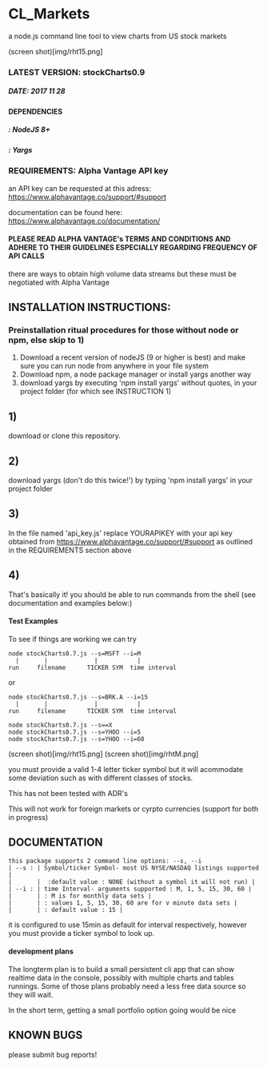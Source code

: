 # CL_Markets
a node.js command line tool to view charts from US stock markets

(screen shot)[img/rht15.png]

### LATEST VERSION: stockCharts0.9
##### DATE: 2017 11 28

#### DEPENDENCIES
##### : NodeJS 8+
##### : Yargs

### REQUIREMENTS: Alpha Vantage API key
an API key can be requested at this adress:  https://www.alphavantage.co/support/#support

documentation can be found here: https://www.alphavantage.co/documentation/

#### PLEASE READ ALPHA VANTAGE's TERMS AND CONDITIONS AND ADHERE TO THEIR GUIDELINES ESPECIALLY REGARDING FREQUENCY OF API CALLS

there are ways to obtain high volume data streams but these must be negotiated with Alpha Vantage


## INSTALLATION INSTRUCTIONS:
### Preinstallation ritual procedures for those without node or npm, else skip to 1)

1) Download a recent version of nodeJS (9 or higher is best) and make sure you can run 
   node from anywhere in your file system
2) Download npm, a node package manager or install yargs another way
3) download yargs by executing 'npm install yargs' without quotes, in your project folder (for which see INSTRUCTION 1) 

## 1) 
download or clone this repository. 

## 2)
download yargs (don't do this twice!') by typing 'npm install yargs' in your project folder

## 3) 
In the file named 'api_key.js' replace YOURAPIKEY with your api key obtained from https://www.alphavantage.co/support/#support
as outlined in the REQUIREMENTS section above

## 4)
That's basically it!
you should be able to run commands from the shell (see documentation and examples below:)

#### Test Examples
To see if things are working we can try

```
node stockCharts0.7.js --s=MSFT --i=M 
  |       |             |           |
run     filename      TICKER SYM  time interval
```

or 

```
node stockCharts0.7.js --s=BRK.A --i=15 
  |       |             |           |     
run     filename      TICKER SYM  time interval
```
```
node stockCharts0.7.js --s==X
node stockCharts0.7.js --s=YHOO --i=5
node stockCharts0.7.js --s=YHOO --i=60
```
(screen shot)[img/rht15.png]
(screen shot)[img/rhtM.png]

you must provide a valid 1-4 letter ticker symbol but it will acommodate some deviation such as with different classes of stocks.

This has not been tested with ADR's 

This will not work for foreign markets or cyrpto currencies
(support for both in progress)

## DOCUMENTATION

```
this package supports 2 command line options: --s, --i
| --s : | Symbol/ticker Symbol- most US NYSE/NASDAQ listings supported |
|       |  :default value : NONE (without a symbol it will not run) |
| --i : | time Interval- arguments supported : M, 1, 5, 15, 30, 60 |
|       | : M is for monthly data sets |
|       | : values 1, 5, 15, 30, 60 are for v minute data sets |
|       | : default value : 15 |
```

it is configured to use 15min as default for interval respectively, however you must provide a ticker symbol to look up. 

#### development plans
The longterm plan is to build a small persistent cli app that can show realtime data in the console, possibly with multiple charts and tables runnings. Some of those plans probably need a less free data source so they will wait.

In the short term, getting a small portfolio option going would be nice

## KNOWN BUGS 
please submit bug reports!
